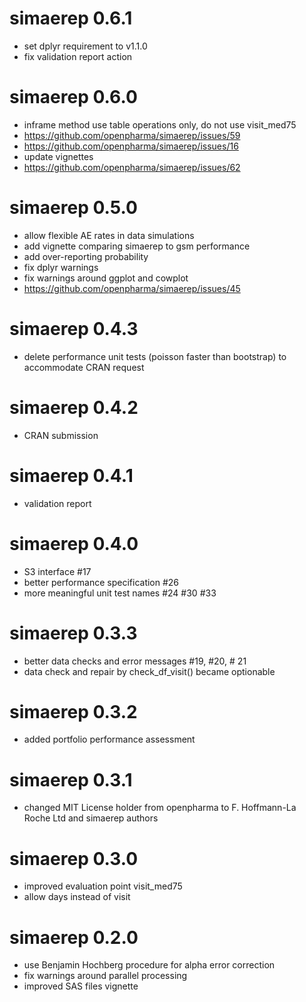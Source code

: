 # simaerep 0.6.1
- set dplyr requirement to v1.1.0
- fix validation report action

# simaerep 0.6.0
- inframe method use table operations only, do not use visit_med75
- https://github.com/openpharma/simaerep/issues/59
- https://github.com/openpharma/simaerep/issues/16
- update vignettes
- https://github.com/openpharma/simaerep/issues/62

# simaerep 0.5.0
- allow flexible AE rates in data simulations
- add vignette comparing simaerep to gsm performance
- add over-reporting probability
- fix dplyr warnings
- fix warnings around ggplot and cowplot
- https://github.com/openpharma/simaerep/issues/45

# simaerep 0.4.3
- delete performance unit tests (poisson faster than bootstrap) to accommodate CRAN request

# simaerep 0.4.2
- CRAN submission

# simaerep 0.4.1
- validation report

# simaerep 0.4.0
- S3 interface #17
- better performance specification #26
- more meaningful unit test names #24 #30 #33

# simaerep 0.3.3
- better data checks and error messages #19, #20, # 21
- data check and repair by check_df_visit() became optionable

# simaerep 0.3.2
- added portfolio performance assessment

# simaerep 0.3.1
- changed MIT License holder from openpharma to F. Hoffmann-La Roche Ltd and simaerep authors

# simaerep 0.3.0
- improved evaluation point visit_med75
- allow days instead of visit

# simaerep 0.2.0
- use Benjamin Hochberg procedure for alpha error correction
- fix warnings around parallel processing
- improved SAS files vignette

